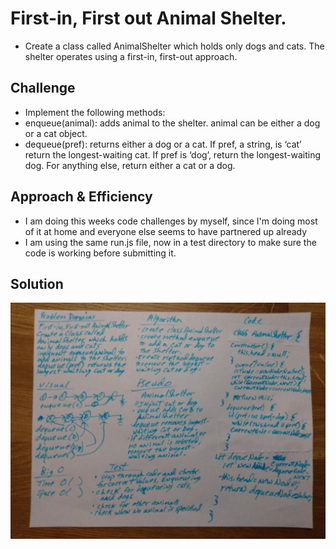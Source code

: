 # First-in, First out Animal Shelter.
* Create a class called AnimalShelter which holds only dogs and cats. The shelter operates using a first-in, first-out approach.

## Challenge
* Implement the following methods:
* enqueue(animal): adds animal to the shelter. animal can be either a dog or a cat object.
* dequeue(pref): returns either a dog or a cat. If pref, a string, is ‘cat’ return the longest-waiting cat. If pref is ‘dog’, return the longest-waiting dog. For anything else, return either a cat or a dog.

## Approach & Efficiency
* I am doing this weeks code challenges by myself, since I'm doing most of it at home and everyone else seems to have partnered up already
* I am using the same run.js file, now in a test directory to make sure the code is working before submitting it.

## Solution
![](../assets/fifo_animal_shelter.jpg)